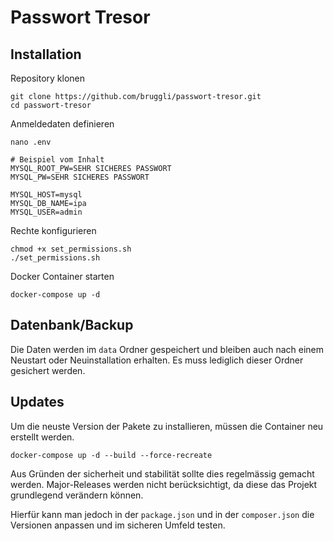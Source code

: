 # Passwort Tresor
## Installation
Repository klonen
```shell
git clone https://github.com/bruggli/passwort-tresor.git
cd passwort-tresor
```

Anmeldedaten definieren
```
nano .env

# Beispiel vom Inhalt
MYSQL_ROOT_PW=SEHR SICHERES PASSWORT
MYSQL_PW=SEHR SICHERES PASSWORT

MYSQL_HOST=mysql
MYSQL_DB_NAME=ipa
MYSQL_USER=admin
```

Rechte konfigurieren
```shell
chmod +x set_permissions.sh
./set_permissions.sh
```

Docker Container starten
```shell
docker-compose up -d
```

## Datenbank/Backup
Die Daten werden im `data` Ordner gespeichert und bleiben auch nach einem Neustart oder Neuinstallation erhalten.
Es muss lediglich dieser Ordner gesichert werden.

## Updates
Um die neuste Version der Pakete zu installieren, müssen die Container neu erstellt werden.
```shell
docker-compose up -d --build --force-recreate
```
Aus Gründen der sicherheit und stabilität sollte dies regelmässig gemacht werden.
Major-Releases werden nicht berücksichtigt, da diese das Projekt grundlegend verändern können. 

Hierfür kann man jedoch in der `package.json` und in der `composer.json` die Versionen anpassen und im sicheren Umfeld testen.